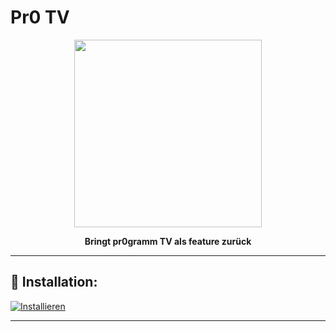 # Pr0 TV
<p align="center"><img height="300px" width="auto" src="https://i.imgur.com/ctKGoxj.jpg" /></p>
<p align="center"><b>Bringt pr0gramm TV als feature zurück</b></p>

<hr>

## :diamond_shape_with_a_dot_inside: Installation: 

[![Installieren](https://i.imgur.com/6bRzOM0.png)](https://github.com/pr0-dev/pr0-tv/raw/master/pr0-tv.user.js)

<hr>
